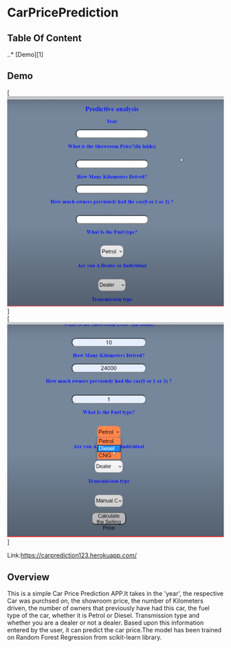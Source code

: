 # CarPricePrediction
## Table Of Content
..* [Demo][1]





## Demo
[![Front-End view of the app car prediction](https://github.com/hitesh0103/Images/blob/main/Screenshot%20(114).png "Outloook")]   
[![Front-End view of the app car prediction](https://github.com/hitesh0103/Images/blob/main/Screenshot%20(113).png "Outloook")] 

Link:<https://carprediction123.herokuapp.com/>

## Overview
This is a simple Car Price Prediction APP.It takes in the 'year', the respective Car was purchsed on, the showroom price, the number of Kilometers driven, the number of owners that previously have had this car, the fuel type of the car, whether it is Petrol or Diesel. Transmission type and whether you are a dealer or not a dealer. Based upon this information entered by the user, it can predict the car price.The model has been trained on Random Forest Regression from scikit-learn library.
